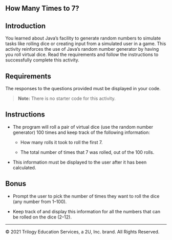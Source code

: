 ## How Many Times to 7?

## Introduction

You learned about Java’s facility to generate random numbers to simulate tasks like rolling dice or creating input from a simulated user in a game. This activity reinforces the use of Java’s random number generator by having you roll virtual dice. Read the requirements and follow the instructions to successfully complete this activity.

## Requirements

The responses to the questions provided must be displayed in your code.

> **Note:** There is no starter code for this activity.

## Instructions

- The program will roll a pair of virtual dice (use the random number generator) 100 times and keep track of the following information:

  - How many rolls it took to roll the first 7.

  - The total number of times that 7 was rolled, out of the 100 rolls.

- This information must be displayed to the user after it has been calculated.

## Bonus

- Prompt the user to pick the number of times they want to roll the dice (any number from 1&ndash;100).

- Keep track of and display this information for all the numbers that can be rolled on the dice (2&ndash;12).

---

© 2021 Trilogy Education Services, a 2U, Inc. brand. All Rights Reserved.
